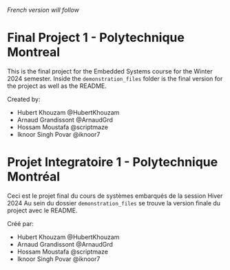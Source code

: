 *French version will follow*
# Final Project 1 - Polytechnique Montreal

This is the final project for the Embedded Systems course for the Winter 2024 semester.
Inside the `demonstration_files` folder is the final version for the project as well as the README. 

Created by:
- Hubert Khouzam @HubertKhouzam
- Arnaud Grandissont @ArnaudGrd
- Hossam Moustafa @scriptmaze
- Iknoor Singh Povar @iknoor7


# Projet Integratoire 1 - Polytechnique Montréal
 
Ceci est le projet final du cours de systèmes embarqués de la session Hiver 2024
Au sein du dossier `demonstration_files` se trouve la version finale du project avec le README.

Créé par:
- Hubert Khouzam @HubertKhouzam
- Arnaud Grandissont @ArnaudGrd
- Hossam Moustafa @scriptmaze
- Iknoor Singh Povar @iknoor7
